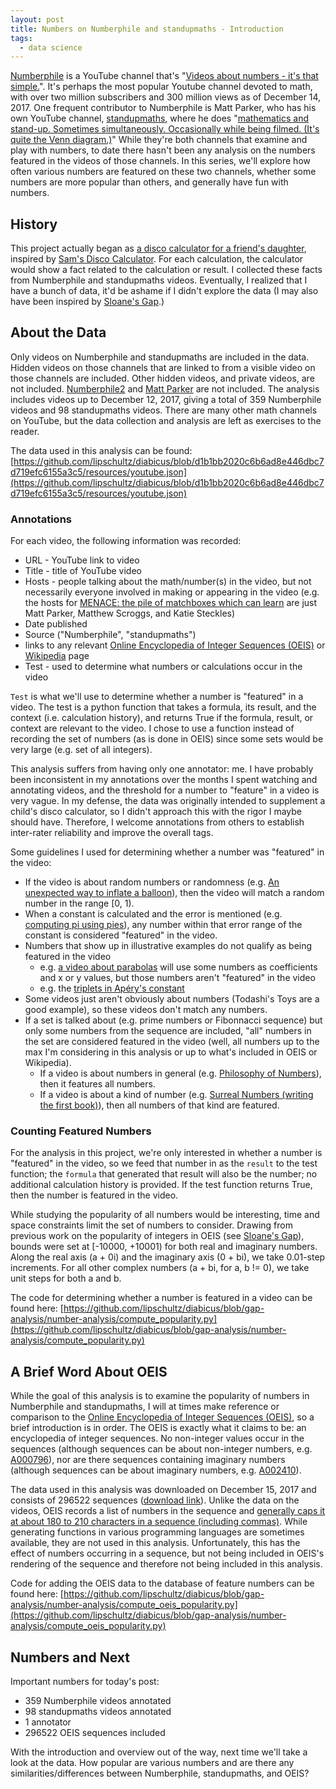 ```yaml
---
layout: post
title: Numbers on Numberphile and standupmaths - Introduction
tags:
  - data science
---
```


[Numberphile](https://www.youtube.com/user/numberphile/) is a YouTube channel that's "[Videos about numbers - it's that simple.](https://www.youtube.com/user/numberphile/about)".  It's perhaps the most popular Youtube channel devoted to math, with over two million subscribers and 300 million views as of December 14, 2017.  One frequent contributor to Numberphile is Matt Parker, who has his own YouTube channel, [standupmaths](https://www.youtube.com/user/standupmaths/), where he does "[mathematics and stand-up. Sometimes simultaneously. Occasionally while being filmed. (It's quite the Venn diagram.)](https://www.youtube.com/user/standupmaths/about)"  While they're both channels that examine and play with numbers, to date there hasn't been any analysis on the numbers featured in the videos of those channels.  In this series, we'll explore how often various numbers are featured on these two channels, whether some numbers are more popular than others, and generally have fun with numbers.

## History

This project actually began as [a disco calculator for a friend's daughter](https://github.com/lipschultz/diabicus), inspired by [Sam's Disco Calculator](https://www.youtube.com/watch?v=YfIQ7ktFM1g).  For each calculation, the calculator would show a fact related to the calculation or result.  I collected these facts from Numberphile and standupmaths videos.  Eventually, I realized that I have a bunch of data, it'd be ashame if I didn't explore the data (I may also have been inspired by [Sloane's Gap](https://www.youtube.com/watch?v=_YysNM2JoFo).)

## About the Data

Only videos on Numberphile and standupmaths are included in the data.  Hidden videos on those channels that are linked to from a visible video on those channels are included.  Other hidden videos, and private videos, are not included.  [Numberphile2](https://www.youtube.com/channel/UCyp1gCHZJU_fGWFf2rtMkCg) and [Matt Parker](https://www.youtube.com/channel/UCzV9N7eGedBchEQjQhPapyQ) are not included.  The analysis includes videos up to December 12, 2017, giving a total of 359 Numberphile videos and 98 standupmaths videos.  There are many other math channels on YouTube, but the data collection and analysis are left as exercises to the reader.

The data used in this analysis can be found: [https://github.com/lipschultz/diabicus/blob/d1b1bb2020c6b6ad8e446dbc7d719efc6155a3c5/resources/youtube.json](https://github.com/lipschultz/diabicus/blob/d1b1bb2020c6b6ad8e446dbc7d719efc6155a3c5/resources/youtube.json)

### Annotations

For each video, the following information was recorded:
- URL - YouTube link to video
- Title - title of YouTube video
- Hosts - people talking about the math/number(s) in the video, but not necessarily everyone involved in making or appearing in the video (e.g. the hosts for [MENACE: the pile of matchboxes which can learn](https://www.youtube.com/watch?v=R9c-_neaxeU) are just Matt Parker, Matthew Scroggs, and Katie Steckles)
- Date published
- Source ("Numberphile", "standupmaths")
- links to any relevant [Online Encyclopedia of Integer Sequences (OEIS)](http://oeis.org/) or [Wikipedia](https://en.wikipedia.org/) page
- Test - used to determine what numbers or calculations occur in the video

`Test` is what we'll use to determine whether a number is "featured" in a video.  The test is a python function that takes a formula, its result, and the context (i.e. calculation history), and returns True if the formula, result, or context are relevant to the video.  I chose to use a function instead of recording the set of numbers (as is done in OEIS) since some sets would be very large (e.g. set of all integers).

This analysis suffers from having only one annotator: me.  I have probably been inconsistent in my annotations over the months I spent watching and annotating videos, and the threshold for a number to "feature" in a video is very vague.  In my defense, the data was originally intended to supplement a child's disco calculator, so I didn't approach this with the rigor I maybe should have.  Therefore, I welcome annotations from others to establish inter-rater reliability and improve the overall tags.

Some guidelines I used for determining whether a number was "featured" in the video:

- If the video is about random numbers or randomness (e.g. [An unexpected way to inflate a balloon](https://www.youtube.com/watch?v=un-pTKfC1dQ)), then the video will match a random number in the range [0, 1).
- When a constant is calculated and the error is mentioned (e.g. [computing pi using pies](https://www.youtube.com/watch?v=ZNiRzZ66YN0)), any number within that error range of the constant is considered "featured" in the video.
- Numbers that show up in illustrative examples do not qualify as being featured in the video
    - e.g. [a video about parabolas](https://www.youtube.com/watch?v=zXoJlRFbktw) will use some numbers as coefficients and x or y values, but those numbers aren't "featured" in the video
    - e.g. the [triplets in Apéry's constant](https://www.youtube.com/watch?v=ur-iLy4z3QE)
- Some videos just aren't obviously about numbers (Todashi's Toys are a good example), so these videos don't match any numbers.
- If a set is talked about (e.g. prime numbers or Fibonnacci sequence) but only some numbers from the sequence are included, "all" numbers in the set are considered featured in the video (well, all numbers up to the max I'm considering in this analysis or up to what's included in OEIS or Wikipedia).
    - If a video is about numbers in general (e.g. [Philosophy of Numbers](https://www.youtube.com/watch?v=vA2cdHLKYB8)), then it features all numbers.
    - If a video is about a kind of number (e.g. [Surreal Numbers (writing the first book)](https://www.youtube.com/watch?v=mPn2AdMH7UQ)), then all numbers of that kind are featured.

### Counting Featured Numbers

For the analysis in this project, we're only interested in whether a number is "featured" in the video, so we feed that number in as the `result` to the test function; the `formula` that generated that result will also be the number; no additional calculation history is provided.  If the test function returns True, then the number is featured in the video.

While studying the popularity of all numbers would be interesting, time and space constraints limit the set of numbers to consider.   Drawing from previous work on the popularity of integers in OEIS (see [Sloane's Gap](https://www.youtube.com/watch?v=_YysNM2JoFo)), bounds were set at [-10000, +10001) for both real and imaginary numbers.  Along the real axis (a + 0i) and the imaginary axis (0 + bi), we take 0.01-step increments.  For all other complex numbers (a + bi, for a, b != 0), we take unit steps for both a and b.

The code for determining whether a number is featured in a video can be found here: [https://github.com/lipschultz/diabicus/blob/gap-analysis/number-analysis/compute_popularity.py](https://github.com/lipschultz/diabicus/blob/gap-analysis/number-analysis/compute_popularity.py)

## A Brief Word About OEIS

While the goal of this analysis is to examine the popularity of numbers in Numberphile and standupmaths, I will at times make reference or comparison to the [Online Encyclopedia of Integer Sequences (OEIS)](http://oeis.org/), so a brief introduction is in order.  The OEIS is exactly what it claims to be: an encyclopedia of integer sequences.  No non-integer values occur in the sequences (although sequences can be about non-integer numbers, e.g. [A000796](http://oeis.org/A000796)), nor are there sequences containing imaginary numbers (although sequences can be about imaginary numbers, e.g. [A002410](http://oeis.org/A002410)).

The data used in this analysis was downloaded on December 15, 2017 and consists of 296522 sequences ([download link](http://oeis.org/stripped.gz)).  Unlike the data on the videos, OEIS records a list of numbers in the sequence and [generally caps it at about 180 to 210 characters in a sequence (including commas)](http://oeis.org/FAQ.html#Z07b).  While generating functions in various programming languages are sometimes available, they are not used in this analysis.  Unfortunately, this has the effect of numbers occurring in a sequence, but not being included in OEIS's rendering of the sequence and therefore not being included in this analysis.

Code for adding the OEIS data to the database of feature numbers can be found here: [https://github.com/lipschultz/diabicus/blob/gap-analysis/number-analysis/compute_oeis_popularity.py](https://github.com/lipschultz/diabicus/blob/gap-analysis/number-analysis/compute_oeis_popularity.py)

## Numbers and Next

Important numbers for today's post:

- 359 Numberphile videos annotated
- 98 standupmaths videos annotated
- 1 annotator
- 296522 OEIS sequences included

With the introduction and overview out of the way, next time we'll take a look at the data.  How popular are various numbers and are there any similarities/differences between Numberphile, standupmaths, and OEIS?
